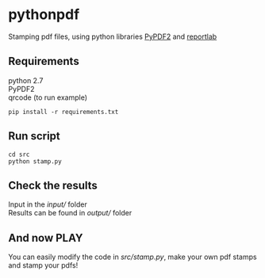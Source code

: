 # pythonpdf

Stamping pdf files, using python libraries [PyPDF2][1] and [reportlab][2]

## Requirements

python 2.7  
PyPDF2  
qrcode  (to run example)  


```
pip install -r requirements.txt
```

[1]: https://pythonhosted.org/PyPDF2/
[2]: http://www.reportlab.com/

## Run script
```
cd src
python stamp.py
```

## Check the results
Input in the *input/* folder  
Results can be found in *output/* folder  

## And now PLAY
You can easily modify the code in *src/stamp.py*, make your own pdf stamps and stamp your pdfs!
